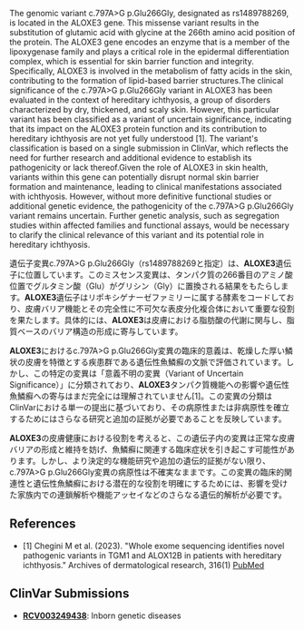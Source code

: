
    
The genomic variant c.797A>G p.Glu266Gly, designated as rs1489788269, is located in the ALOXE3 gene. This missense variant results in the substitution of glutamic acid with glycine at the 266th amino acid position of the protein. The ALOXE3 gene encodes an enzyme that is a member of the lipoxygenase family and plays a critical role in the epidermal differentiation complex, which is essential for skin barrier function and integrity. Specifically, ALOXE3 is involved in the metabolism of fatty acids in the skin, contributing to the formation of lipid-based barrier structures.The clinical significance of the c.797A>G p.Glu266Gly variant in ALOXE3 has been evaluated in the context of hereditary ichthyosis, a group of disorders characterized by dry, thickened, and scaly skin. However, this particular variant has been classified as a variant of uncertain significance, indicating that its impact on the ALOXE3 protein function and its contribution to hereditary ichthyosis are not yet fully understood [1]. The variant's classification is based on a single submission in ClinVar, which reflects the need for further research and additional evidence to establish its pathogenicity or lack thereof.Given the role of ALOXE3 in skin health, variants within this gene can potentially disrupt normal skin barrier formation and maintenance, leading to clinical manifestations associated with ichthyosis. However, without more definitive functional studies or additional genetic evidence, the pathogenicity of the c.797A>G p.Glu266Gly variant remains uncertain. Further genetic analysis, such as segregation studies within affected families and functional assays, would be necessary to clarify the clinical relevance of this variant and its potential role in hereditary ichthyosis.

遺伝子変異c.797A>G p.Glu266Gly（rs1489788269と指定）は、**ALOXE3**遺伝子に位置しています。このミスセンス変異は、タンパク質の266番目のアミノ酸位置でグルタミン酸（Glu）がグリシン（Gly）に置換される結果をもたらします。**ALOXE3**遺伝子はリポキシゲナーゼファミリーに属する酵素をコードしており、皮膚バリア機能とその完全性に不可欠な表皮分化複合体において重要な役割を果たします。具体的には、**ALOXE3**は皮膚における脂肪酸の代謝に関与し、脂質ベースのバリア構造の形成に寄与しています。

**ALOXE3**におけるc.797A>G p.Glu266Gly変異の臨床的意義は、乾燥した厚い鱗状の皮膚を特徴とする疾患群である遺伝性魚鱗癬の文脈で評価されています。しかし、この特定の変異は「意義不明の変異（Variant of Uncertain Significance）」に分類されており、**ALOXE3**タンパク質機能への影響や遺伝性魚鱗癬への寄与はまだ完全には理解されていません[1]。この変異の分類はClinVarにおける単一の提出に基づいており、その病原性または非病原性を確立するためにはさらなる研究と追加の証拠が必要であることを反映しています。

**ALOXE3**の皮膚健康における役割を考えると、この遺伝子内の変異は正常な皮膚バリアの形成と維持を妨げ、魚鱗癬に関連する臨床症状を引き起こす可能性があります。しかし、より決定的な機能研究や追加の遺伝的証拠がない限り、c.797A>G p.Glu266Gly変異の病原性は不確実なままです。この変異の臨床的関連性と遺伝性魚鱗癬における潜在的な役割を明確にするためには、影響を受けた家族内での連鎖解析や機能アッセイなどのさらなる遺伝的解析が必要です。
    
## References
- [1] Chegini M et al. (2023). "Whole exome sequencing identifies novel pathogenic variants in TGM1 and ALOX12B in patients with hereditary ichthyosis." Archives of dermatological research, 316(1) [PubMed](https://pubmed.ncbi.nlm.nih.gov/38060040/)

    
## ClinVar Submissions
- **[RCV003249438](https://www.ncbi.nlm.nih.gov/clinvar/RCV003249438/)**: Inborn genetic diseases

    